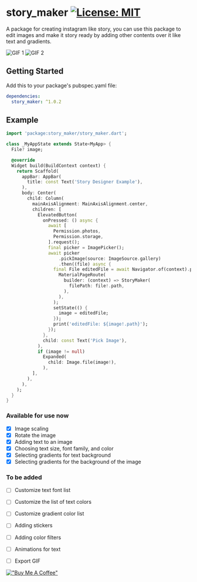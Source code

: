 # story_maker    [![License: MIT](https://img.shields.io/badge/License-MIT-yellow.svg)](https://opensource.org/licenses/MIT)

A package for creating instagram like story, you can use this package to edit images and make it story ready by adding other contents over it like text and gradients.

![GIF 1](https://github.com/NarekManukyan/story_maker/raw/master/showcase1.GIF)
![GIF 2](https://github.com/NarekManukyan/story_maker/raw/master/showcase2.GIF)

## Getting Started

Add this to your package's pubspec.yaml file:

```yaml
dependencies:
  story_maker: ^1.0.2
```

## Example
```dart
import 'package:story_maker/story_maker.dart';

class _MyAppState extends State<MyApp> {
  File? image;

  @override
  Widget build(BuildContext context) {
    return Scaffold(
      appBar: AppBar(
        title: const Text('Story Designer Example'),
      ),
      body: Center(
        child: Column(
          mainAxisAlignment: MainAxisAlignment.center,
          children: [
            ElevatedButton(
              onPressed: () async {
                await [
                  Permission.photos,
                  Permission.storage,
                ].request();
                final picker = ImagePicker();
                await picker
                    .pickImage(source: ImageSource.gallery)
                    .then((file) async {
                  final File editedFile = await Navigator.of(context).push(
                    MaterialPageRoute(
                      builder: (context) => StoryMaker(
                        filePath: file!.path,
                      ),
                    ),
                  );
                  setState(() {
                    image = editedFile;
                  });
                  print('editedFile: ${image!.path}');
                });
              },
              child: const Text('Pick Image'),
            ),
            if (image != null)
              Expanded(
                child: Image.file(image!),
              ),
          ],
        ),
      ),
    );
  }
}

```

### Available for use now
- [x] Image scaling
- [x] Rotate the image
- [x] Adding text to an image
- [x] Choosing text size, font family, and color
- [x] Selecting gradients for text background
- [x] Selecting gradients for the background of the image

### To be added

- [ ] Customize text font list
- [ ] Customize the list of text colors
- [ ] Customize gradient color list
- [ ] Adding stickers
- [ ] Adding color filters
- [ ] Animations for text
- [ ] Export GIF


[!["Buy Me A Coffee"](https://www.buymeacoffee.com/assets/img/custom_images/orange_img.png)](https://www.buymeacoffee.com/narek.manukyan)
